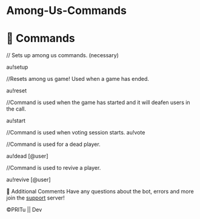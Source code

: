 # Among-Us-Commands

# 📜 Commands


// Sets up among us commands. (necessary)

au!setup

//Resets among us game! Used when a game has ended.

au!reset

//Command is used when the game has started and it will deafen users in the call.

au!start

//Command is used when voting session starts.
au!vote

//Command is used for a dead player.

au!dead [@user]

//Command is used to revive a player.

au!revive [@user]

🎫 Additional Comments
Have any questions about the bot, errors and more join the [support](https://discord.gg/ujJH8P4Uzj) server!

©PRITu || Dev
